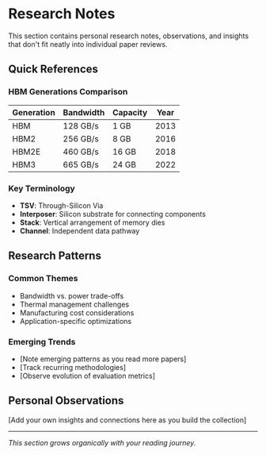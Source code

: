 # Research Notes

This section contains personal research notes, observations, and insights that don't fit neatly into individual paper reviews.

## Quick References

### HBM Generations Comparison

| Generation | Bandwidth | Capacity | Year |
|------------|-----------|----------|------|
| HBM        | 128 GB/s  | 1 GB     | 2013 |
| HBM2       | 256 GB/s  | 8 GB     | 2016 |
| HBM2E      | 460 GB/s  | 16 GB    | 2018 |
| HBM3       | 665 GB/s  | 24 GB    | 2022 |

### Key Terminology

- **TSV**: Through-Silicon Via
- **Interposer**: Silicon substrate for connecting components
- **Stack**: Vertical arrangement of memory dies
- **Channel**: Independent data pathway

## Research Patterns

### Common Themes
- Bandwidth vs. power trade-offs
- Thermal management challenges
- Manufacturing cost considerations
- Application-specific optimizations

### Emerging Trends
- [Note emerging patterns as you read more papers]
- [Track recurring methodologies]
- [Observe evolution of evaluation metrics]

## Personal Observations

[Add your own insights and connections here as you build the collection]

---

*This section grows organically with your reading journey.*